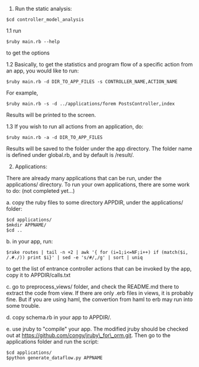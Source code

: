 1. Run the static analysis:
```
$cd controller_model_analysis
```
1.1 run
```
$ruby main.rb --help
```
to get the options 

1.2 Basically, to get the statistics and program flow of a specific action from an app, you would like to run:

```
$ruby main.rb -d DIR_TO_APP_FILES -s CONTROLLER_NAME,ACTION_NAME
```


For example,
```
$ruby main.rb -s -d ../applications/forem PostsController,index
```

Results will be printed to the screen.

1.3 If you wish to run all actions from an application, do:
```
$ruby main.rb -a -d DIR_TO_APP_FILES
```

Results will be saved to the folder under the app directory.
The folder name is defined under global.rb, and by default is /result/.

2. Applications:

There are already many applications that can be run, under the applications/ directory.
To run your own applications, there are some work to do:
(not completed yet...)

a. copy the ruby files to some directory APPDIR, under the applications/ folder:
```
$cd applications/
$mkdir APPNAME/
$cd ..
```

b. in your app, run:
```
$rake routes | tail -n +2 | awk '{ for (i=1;i<=NF;i++) if (match($i, /.#./)) print $i}' | sed -e 's/#/,/g' | sort | uniq
```
to get the list of entrance controller actions that can be invoked by the app, copy it to APPDIR/calls.txt

c. go to preprocess\_views/ folder, and check the README.md there to extract the code from view. 
If there are only .erb files in views, it is probably fine. But if you are using haml, the convertion from haml to erb may run into some trouble.

d. copy schema.rb in your app to APPDIR/.

e. use jruby to "compile" your app. The modified jruby should be checked out at <https://github.com/congy/jruby\_for\_orm.git>.
Then go to the applications folder and run the script:
```
$cd applications/
$python generate_dataflow.py APPNAME
```




